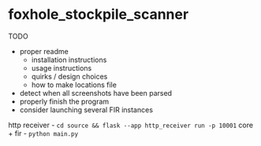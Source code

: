 # foxhole_stockpile_scanner

TODO
- proper readme
    - installation instructions
    - usage instructions
    - quirks / design choices
    - how to make locations file
- detect when all screenshots have been parsed
- properly finish the program
- consider launching several FIR instances

http receiver - `cd source && flask --app http_receiver run -p 10001`
core + fir - `python main.py`

